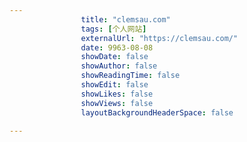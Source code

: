 ---
                title: "clemsau.com"
                tags: [个人网站]
                externalUrl: "https://clemsau.com/"
                date: 9963-08-08
                showDate: false
                showAuthor: false
                showReadingTime: false
                showEdit: false
                showLikes: false
                showViews: false
                layoutBackgroundHeaderSpace: false
                ---

